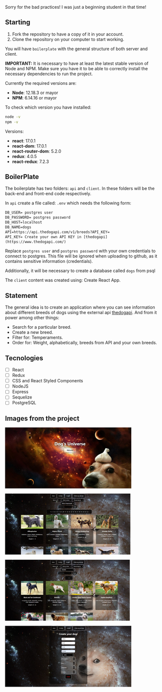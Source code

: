Sorry for the bad practices! I was just a beginning student in that time!

## Starting

 1. Fork the repository to have a copy of it in your account.
 2. Clone the repository on your computer to start working.

You will have `boilerplate` with the general structure of both server and client.

__IMPORTANT:__ It is necessary to have at least the latest stable version of Node and NPM. Make sure you have it to be able to correctly install the necessary dependencies to run the project.

Currently the required versions are:

- __Node__: 12.18.3 or mayor
- __NPM__: 6.14.16 or mayor

To check which version you have installed:

```bash
node -v
npm -v
```

Versions:

- __react__: 17.0.1
- __react-dom__: 17.0.1
- __react-router-dom__: 5.2.0
- __redux__: 4.0.5
- __react-redux__: 7.2.3


## BoilerPlate

The boilerplate has two folders: `api` and `client`. In these folders will be the back-end and front-end code respectively.

In `api` create a file called: `.env` which needs the following form:

```env
DB_USER= postgres user
DB_PASSWORD= postgres password
DB_HOST=localhost
DB_NAME=dogs
API=https://api.thedogapi.com/v1/breeds?API_KEY=
API_KEY= Create your own API KEY in [thedogapi](https://www.thedogapi.com/)
```

Replace `postgres user` and `postgres password` with your own credentials to connect to postgres. This file will be ignored when uploading to github, as it contains sensitive information (credentials).

Additionally, it will be necessary to create a database called `dogs` from psql

The `client` content was created using: Create React App.

## Statement

The general idea is to create an application where you can see information about different breeds of dogs using the external api [thedogapi](https://www.thedogapi.com/). And from it power among other things:

- Search for a particular breed.
- Create a new breed.
- Filter for: Temperaments.
- Order for: Weight, alphabetically, breeds from API and your own breeds.

## Tecnologies 

- [ ] React
- [ ] Redux
- [ ] CSS and React Styled Components
- [ ] NodeJS
- [ ] Express
- [ ] Sequelize
- [ ] PostgreSQL

## Images from the project 


<p align="left">
  <img height="200" src="./imgsToShow/landingpage.png" alt="Landing Page" />
</p>
<p align="left">
  <img height="200" src="./imgsToShow/home.png" alt="Home"/>
</p>
<p align="left">
  <img height="200" src="./imgsToShow/adaptableDogs.png" alt="Filter by Temperaments" />
</p>
<p align="left">
  <img height="200" src="./imgsToShow/creatingdog.png" alt="Creating a Dog"/>
</p>
